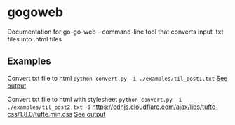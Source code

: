 # gogoweb
Documentation for go-go-web - command-line tool that converts input .txt files into .html files

## Examples

Convert txt file to html
`python convert.py -i ./examples/til_post1.txt`
[See output](https://kliu57.github.io/gogoweb/til_post1.html)

Convert txt file to html with stylesheet
`python convert.py -i ./examples/til_post2.txt` -s https://cdnjs.cloudflare.com/ajax/libs/tufte-css/1.8.0/tufte.min.css
[See output](https://kliu57.github.io/gogoweb/til_post2.html)
